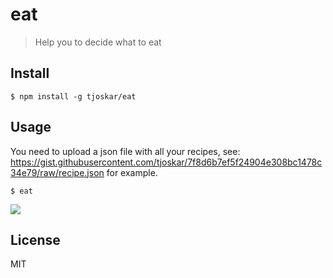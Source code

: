 # eat

> Help you to decide what to eat


## Install

```
$ npm install -g tjoskar/eat
```


## Usage

You need to upload a json file with all your recipes, see:  https://gist.githubusercontent.com/tjoskar/7f8d6b7ef5f24904e308bc1478c34e79/raw/recipe.json for example.

```
$ eat
```

![](demo.gif)

## License

MIT
